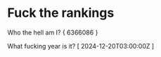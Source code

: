 # Fuck the rankings

Who the hell am I?
{ 6366086 }

What fucking year is it?
[ 2024-12-20T03:00:00Z ]
